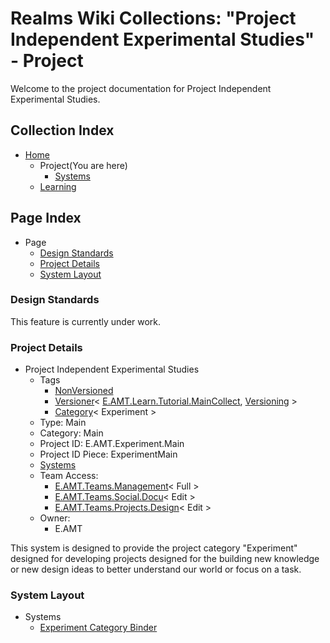 [Page]:https://github.com/Ancient-Majik-Tech/Learn.Tutorial.Collections/blob/main/Project/Extends/ProjectUpdateInWorks.md

[Page Home]:https://github.com/Ancient-Majik-Tech/Learn.Tutorial.Collections/blob/main/Project/Extends/ProjectUpdateInWorks.md
[Page Learn Home]:https://github.com/Ancient-Majik-Tech/Learn.Tutorial.Collections/blob/main/Project/Extends/ProjectUpdateInWorks.md

[Sec Standards]:{Page]#design-standards
[Sec Details]:[Page]#project-details
[Sec Layout]:[Page]#system-layout

[Proj Parent]:https://github.com/Ancient-Majik-Tech/Learn.Tutorial.Collections/blob/main/Project/Extends/ProjectUpdateInWorks.md
[Proj Parent Versions]:https://github.com/Ancient-Majik-Tech/Learn.Tutorial.Collections/blob/main/Project/Extends/ProjectUpdateInWorks.md

[Sys Bind]:https://github.com/Ancient-Majik-Tech/Learn.Tutorial.Collections/blob/main/Project/Extends/ProjectUpdateInWorks.md

[Tag Proj NonVer]:https://github.com/Ancient-Majik-Tech/Learn.Tutorial.Collections/blob/main/Project/Extends/ProjectUpdateInWorks.md
[Tag Proj Versioner]:https://github.com/Ancient-Majik-Tech/Learn.Tutorial.Collections/blob/main/Project/Extends/ProjectUpdateInWorks.md
[Tag Proj Category]:https://github.com/Ancient-Majik-Tech/Learn.Tutorial.Collections/blob/main/Project/Extends/ProjectUpdateInWorks.md

[Team Management]:link
[Team Social Docu]:link
[Team Proj Design]:link

# Realms Wiki Collections: "Project Independent Experimental Studies" - Project

Welcome to the project documentation for Project Independent Experimental Studies.


## Collection Index

- [Home][Page Home] 
	- Project(You are here)
		- [Systems][Sec Layout]
	- [Learning][Page Learn Home]

## Page Index

- Page
	- [Design Standards][Sec Standards]
	- [Project Details][Sec Details]
	- [System Layout][Sec Layout]

### Design Standards

This feature is currently under work.

### Project Details

- Project Independent Experimental Studies
	- Tags
		- [NonVersioned][Tag Proj NonVer]
		- [Versioner][Tag Proj Versioner]< [E.AMT.Learn.Tutorial.MainCollect][Proj Parent], [Versioning][Proj Parent Versions] >
		- [Category][Tag Proj Category]< Experiment >
	- Type: Main
	- Category: Main
	- Project ID: E.AMT.Experiment.Main
	- Project ID Piece: ExperimentMain
	- [Systems][Sec Layout]
	- Team Access:
		- [E.AMT.Teams.Management][Team Management]< Full >
		- [E.AMT.Teams.Social.Docu][Team Social Docu]< Edit >
		- [E.AMT.Teams.Projects.Design][Team Proj Design]< Edit >
	- Owner:
		- E.AMT

This system is designed to provide the project category "Experiment" designed for developing projects designed for the building new knowledge or new design ideas to better understand our world or focus on a task.

### System Layout

- Systems
	- [Experiment Category Binder][Sys Bind]




